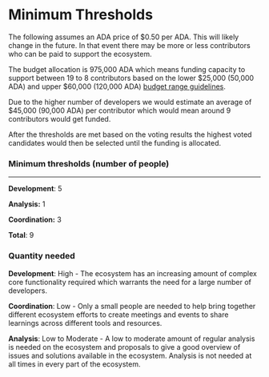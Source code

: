 # Minimum Thresholds

The following assumes an ADA price of $0.50 per ADA. This will likely change in the future. In that event there may be more or less contributors who can be paid to support the ecosystem.

The budget allocation is 975,000 ADA which means funding capacity to support between 19 to 8  contributors based on the lower $25,000 (50,000 ADA) and upper $60,000 (120,000 ADA) [budget range guidelines](budget-ranges-fund-9.md). &#x20;

Due to the higher number of developers we would estimate an average of $45,000 (90,000 ADA) per contributor which would mean around 9 contributors would get funded.

After the thresholds are met based on the voting results the highest voted candidates would then be selected until the funding is allocated.

### Minimum thresholds (number of people)

****

**Development**: 5

**Analysis:** 1

**Coordination:** 3

**Total**: 9



### Quantity needed

**Development**: High - The ecosystem has an increasing amount of complex core functionality required which warrants the need for a large number of developers.

**Coordination**: Low - Only a small people are needed to help bring together different ecosystem efforts to create meetings and events to share learnings across different tools and resources.

**Analysis**: Low to Moderate - A low to moderate amount of regular analysis is needed on the ecosystem and proposals to give a good overview of issues and solutions available in the ecosystem. Analysis is not needed at all times in every part of the ecosystem.
